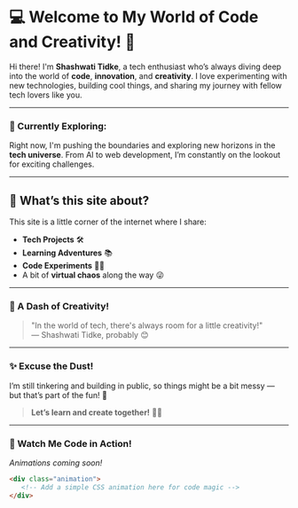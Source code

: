 
# 💻 Welcome to My World of Code and Creativity! 🌟

Hi there! I'm **Shashwati Tidke**, a tech enthusiast who’s always diving deep into the world of **code**, **innovation**, and **creativity**. I love experimenting with new technologies, building cool things, and sharing my journey with fellow tech lovers like you.

---

### 🌱 Currently Exploring:
Right now, I'm pushing the boundaries and exploring new horizons in the **tech universe**. From AI to web development, I’m constantly on the lookout for exciting challenges.

---

## 🚀 What’s this site about?

This site is a little corner of the internet where I share:

- **Tech Projects** 🛠️  
- **Learning Adventures** 📚  
- **Code Experiments** 👩‍💻  
- A bit of **virtual chaos** along the way 😜

---

### 🎨 A Dash of Creativity!

> "In the world of tech, there's always room for a little creativity!"  
> — Shashwati Tidke, probably 😊

---

### ✨ Excuse the Dust!
I’m still tinkering and building in public, so things might be a bit messy — but that’s part of the fun! 🌈

> **Let’s learn and create together!** 🚀💡

---

### 🎥 Watch Me Code in Action!  
*Animations coming soon!*

```html
<div class="animation">
   <!-- Add a simple CSS animation here for code magic -->
</div>
